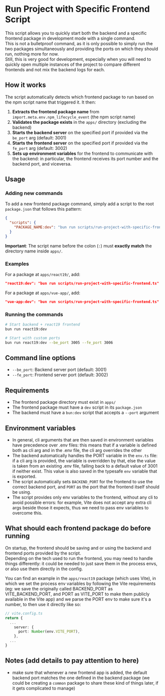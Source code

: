 # Run Project with Specific Frontend Script

This script allows you to quickly start both the backend and a specific frontend package in development mode with a single command.\
This is not a bulletproof command, as it is only possible to simply run the two packages simultaneously and providing the ports on which they should run, nothing more for now.\
Still, this is very good for development, especially when you will need to quickly open multiple instances of the project to compare different frontends and not mix the backend logs for each.

## How it works

The script automatically detects which frontend package to run based on the npm script name that triggered it. It then:

1. **Extracts the frontend package name** from `import.meta.env.npm_lifecycle_event` (the npm script name)
2. **Validates the package exists** in the `apps/` directory (excluding the backend)
3. **Starts the backend server** on the specified port if provided via the `be_port` arg (default: 3001)
4. **Starts the frontend server** on the specified port if provided via the `fe_port` arg (default: 3002)
5. **Sets up environment variables** for the frontend to communicate with the backend: in particular, the frontend receives its port number and the backend port, and viceversa.

## Usage

### Adding new commands

To add a new frontend package command, simply add a script to the root `package.json` that follows this pattern:

```json
{
  "scripts": {
    "PACKAGE_NAME:dev": "bun run scripts/run-project-with-specific-frontend.ts"
  }
}
```

**Important**: The script name before the colon (`:`) must **exactly match** the directory name inside `apps/`.

### Examples

For a package at `apps/react19/`, add:

```json
"react19:dev": "bun run scripts/run-project-with-specific-frontend.ts"
```

For a package at `apps/vue-app/`, add:

```json
"vue-app:dev": "bun run scripts/run-project-with-specific-frontend.ts"
```

### Running the commands

```bash
# Start backend + react19 frontend
bun run react19:dev

# Start with custom ports
bun run react19:dev --be_port 3005 --fe_port 3006
```

## Command line options

- `--be_port`: Backend server port (default: 3001)
- `--fe_port`: Frontend server port (default: 3002)

## Requirements

- The frontend package directory must exist in `apps/`
- The frontend package must have a `dev` script in its `package.json`
- The backend must have a `bun:dev` script that accepts a `--port` argument

## Environment variables

- In general, cli arguments that are then saved in environment variables have precedence over .env files: this means that if a variable is defined both as cli arg and in the .env file, the cli arg overrides the other
- The backend automatically handles the PORT variable in the `env.ts` file: if a cli arg is provided, the variable is overridden by that, else the value is taken from an existing .env file, falling back to a default value of 3001 if neither exist.
  This value is also saved in the typesafe `env` variable that is exported.
- The script automatically sets `BACKEND_PORT` for the frontend to use the correct backend port, and `PORT` as the port that the frontend itself should be using.
- The script provides only env variables to the frontend, without any cli to avoid possible errors: for example, Vite does not accept any extra cli args beside those it expects, thus we need to pass env variables to overcome this.

## What should each frontend package do before running

On startup, the frontend should be saving and or using the backend and frontend ports provided by the script.\
Depending on the tech used to run the frontend, you may need to handle things differently: it could be needed to just save them in the process envs, or also use them directly in the config.

You can find an example in the `apps/react19` package (which uses Vite), in which we set the process env variables by following the Vite requirements (eg: we save the originally called BACKEND_PORT as VITE_BACKEND_PORT, and PORT as VITE_PORT to make them publicly available in the Vite app) and we parse the PORT env to make sure it's a number, to then use it directly like so:

```ts
// vite.config.ts
return {
  ...
    server: {
      port: Number(env.VITE_PORT),
    },
  ...
}
```

## Notes (add details to pay attention to here)

- make sure that whenever a new frontend app is added, the default backend port matches the one defined in the backend package (we could be creating a `common` package to share these kind of things later, if it gets complicated to manage)
